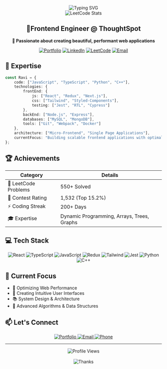 <div align="center">
  <img src="https://readme-typing-svg.demolab.com?font=Fira+Code&size=32&duration=2800&pause=2000&color=A9FEF7&center=true&vCenter=true&width=940&lines=Hi%2C+I'm+Ravi+Kumar+%F0%9F%91%8B;Welcome+to+my+GitHub+Profile!" alt="Typing SVG" />
  <br/>
  <img src="https://leetcard.jacoblin.cool/infinitecoder25?theme=dark&font=Roboto&ext=activity" alt="LeetCode Stats" />
</div>

<h2 align="center">🚀Frontend Engineer @ ThoughtSpot</h2>

<p align="center">
  <b>🎯 Passionate about creating beautiful, performant web applications</b>
</p>

<div align="center">
  
[![Portfolio](https://img.shields.io/badge/Portfolio-000?style=for-the-badge&logo=firefox&logoColor=FF7139)](https://loquacious-custard-e15ba0.netlify.app)
[![LinkedIn](https://img.shields.io/badge/LinkedIn-0A66C2?style=for-the-badge&logo=linkedin&logoColor=white)](https://www.linkedin.com/in/ravi-goyal-a48b8b147/)
[![LeetCode](https://img.shields.io/badge/LeetCode-FFA116?style=for-the-badge&logo=leetcode&logoColor=black)](https://leetcode.com/u/infinitecoder25/)
[![Email](https://img.shields.io/badge/Email-EA4335?style=for-the-badge&logo=gmail&logoColor=white)](mailto:goyalravi346@gmail.com)

</div>

## 🎯 Expertise

```typescript
const Ravi = {
    code: ["JavaScript", "TypeScript", "Python", "C++"],
    technologies: {
        frontEnd: {
            js: ["React", "Redux", "Next.js"],
            css: ["Tailwind", "Styled-Components"],
            testing: ["Jest", "RTL", "Cypress"]
        },
        backEnd: ["Node.js", "Express"],
        databases: ["MySQL", "MongoDB"],
        tools: ["Git", "Webpack", "Docker"]
    },
    architecture: ["Micro-Frontend", "Single Page Applications"],
    currentFocus: "Building scalable frontend applications with optimal performance"
};
```

## 🏆 Achievements

<div align="center">
  
| Category | Details |
|----------|---------|
| 🎯 LeetCode Problems | 550+ Solved |
| 🏅 Contest Rating | 1,532 (Top 15.2%) |
| ⚡ Coding Streak | 200+ Days |
| 🎓 Expertise | Dynamic Programming, Arrays, Trees, Graphs |

</div>

## 💻 Tech Stack

<div align="center">

![React](https://img.shields.io/badge/React-61DAFB?style=for-the-badge&logo=react&logoColor=black)
![TypeScript](https://img.shields.io/badge/TypeScript-3178C6?style=for-the-badge&logo=typescript&logoColor=white)
![JavaScript](https://img.shields.io/badge/JavaScript-F7DF1E?style=for-the-badge&logo=javascript&logoColor=black)
![Redux](https://img.shields.io/badge/Redux-764ABC?style=for-the-badge&logo=redux&logoColor=white)
![Tailwind](https://img.shields.io/badge/Tailwind-06B6D4?style=for-the-badge&logo=tailwindcss&logoColor=white)
![Jest](https://img.shields.io/badge/Jest-C21325?style=for-the-badge&logo=jest&logoColor=white)
![Python](https://img.shields.io/badge/Python-3776AB?style=for-the-badge&logo=python&logoColor=white)
![C++](https://img.shields.io/badge/C++-00599C?style=for-the-badge&logo=cplusplus&logoColor=white)

</div>

## 🎯 Current Focus

- 🚀 Optimizing Web Performance
- 🎨 Creating Intuitive User Interfaces
- 📚 System Design & Architecture
- 🧠 Advanced Algorithms & Data Structures

## 📫 Let's Connect

<div align="center">
  <a href="https://loquacious-custard-e15ba0.netlify.app">
    <img src="https://img.shields.io/badge/Portfolio-Visit%20Now-A9FEF7?style=for-the-badge&logo=firefox&logoColor=white" alt="Portfolio" />
  </a>
  <a href="mailto:goyalravi346@gmail.com">
    <img src="https://img.shields.io/badge/Email-Contact%20Me-A9FEF7?style=for-the-badge&logo=gmail&logoColor=white" alt="Email" />
  </a>
  <a href="tel:+919896297270">
    <img src="https://img.shields.io/badge/Phone-Call%20Me-A9FEF7?style=for-the-badge&logo=phone&logoColor=white" alt="Phone" />
  </a>
</div>

---

<div align="center">
  <img src="https://komarev.com/ghpvc/?username=yourusername&color=A9FEF7&style=for-the-badge" alt="Profile Views" />
  <br/><br/>
  <img src="https://readme-typing-svg.demolab.com?font=Fira+Code&size=24&duration=2800&pause=2000&color=A9FEF7&center=true&vCenter=true&width=940&lines=Thanks+for+visiting!+Let's+connect+and+create+something+amazing+🚀" alt="Thanks" />
</div>
